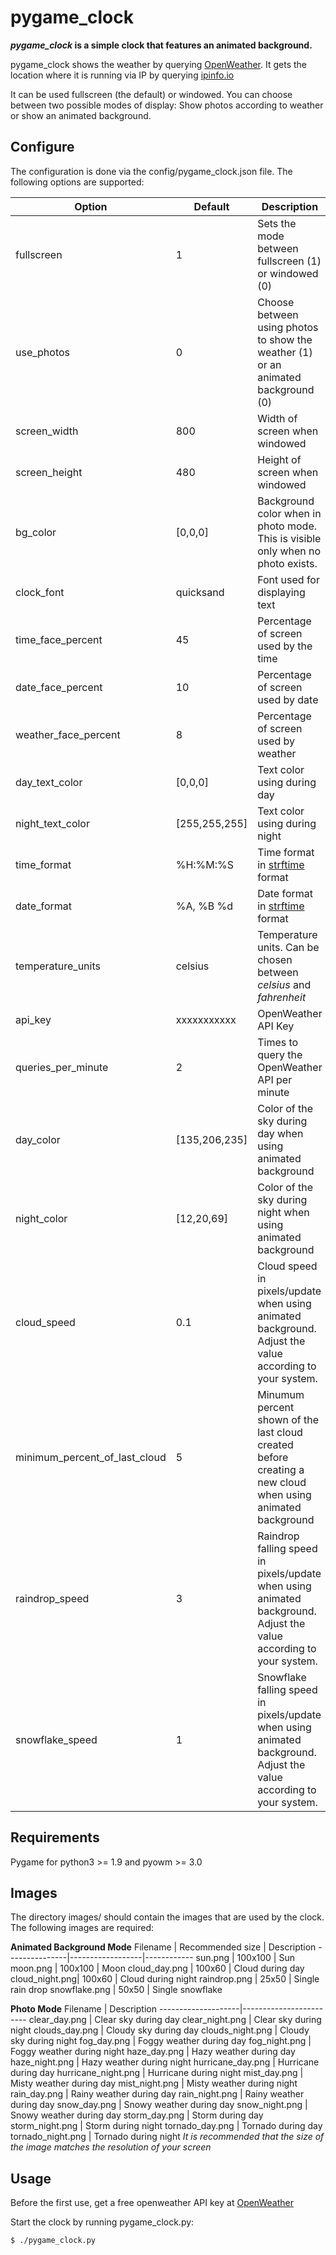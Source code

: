 # pygame_clock
**_pygame_clock_ is a simple clock that features an animated background.**

pygame_clock shows the weather by querying [OpenWeather](https://openweathermap.org/).
It gets the location where it is running via IP by querying [ipinfo.io](https://ipinfo.io/)

It can be used fullscreen (the default) or windowed. You can choose between two
possible modes of display: Show photos according to weather or show an animated
background.

## Configure

The configuration is done via the config/pygame_clock.json file.
The following options are supported:

Option              | Default     | Description
--------------------|-------------|------------
fullscreen          | 1           | Sets the mode between fullscreen (1) or windowed (0)
use_photos          | 0           | Choose between using photos to show the weather (1) or an animated background (0)
screen_width        | 800         | Width of screen when windowed
screen_height       | 480         | Height of screen when windowed
bg_color            |[0,0,0]      | Background color when in photo mode. This is visible only when no photo exists.
clock_font          |quicksand    | Font used for displaying text
time_face_percent   |45           | Percentage of screen used by the time
date_face_percent   |10           | Percentage of screen used by date
weather_face_percent|8            | Percentage of screen used by weather
day_text_color      |[0,0,0]      | Text color using during day
night_text_color    |[255,255,255]| Text color using during night
time_format         | %H:%M:%S    | Time format in [strftime](https://strftime.org/) format
date_format         | %A, %B %d   | Date format in [strftime](https://strftime.org/) format
temperature_units   | celsius     | Temperature units. Can be chosen between _celsius_ and _fahrenheit_
api_key             | xxxxxxxxxxx | OpenWeather API Key
queries_per_minute  | 2           | Times to query the OpenWeather API per minute
day_color           |[135,206,235]| Color of the sky during day when using animated background
night_color         |[12,20,69]   | Color of the sky during night when using animated background
cloud_speed         |0.1          | Cloud speed in pixels/update when using animated background. Adjust the value according to your system.
minimum_percent_of_last_cloud|5   | Minumum percent shown of the last cloud created before creating a new cloud when using animated background
raindrop_speed      | 3           | Raindrop falling speed in pixels/update when using animated background. Adjust the value according to your system.
snowflake_speed     | 1           | Snowflake falling speed in pixels/update when using animated background. Adjust the value according to your system.

## Requirements

Pygame for python3 >= 1.9 and pyowm >= 3.0
## Images

The directory images/ should contain the images that are used by the clock.
The following images are required:

**Animated Background Mode**
Filename       | Recommended size | Description
---------------|------------------|------------
sun.png        | 100x100          | Sun
moon.png       | 100x100          | Moon
cloud_day.png  | 100x60           | Cloud during day
cloud_night.png| 100x60           | Cloud during night
raindrop.png   | 25x50            | Single rain drop
snowflake.png  | 50x50            | Single snowflake

**Photo Mode**
Filename            | Description
--------------------|------------------------
clear_day.png       | Clear sky during day
clear_night.png     | Clear sky during night
clouds_day.png      | Cloudy sky during day
clouds_night.png    | Cloudy sky during night
fog_day.png         | Foggy weather during day
fog_night.png       | Foggy weather during night
haze_day.png        | Hazy weather during day
haze_night.png      | Hazy weather during night
hurricane_day.png   | Hurricane during day
hurricane_night.png | Hurricane during night
mist_day.png        | Misty weather during day
mist_night.png      | Misty weather during night
rain_day.png        | Rainy weather during day
rain_night.png      | Rainy weather during day
snow_day.png        | Snowy weather during day
snow_night.png      | Snowy weather during day
storm_day.png       | Storm during day
storm_night.png     | Storm during night
tornado_day.png     | Tornado during day
tornado_night.png   | Tornado during night
_It is recommended that the size of the image matches the resolution of your screen_

## Usage

Before the first use, get a free openweather API key at [OpenWeather](https://openweathermap.org/)

Start the clock by running pygame_clock.py:
```shell
$ ./pygame_clock.py
```
